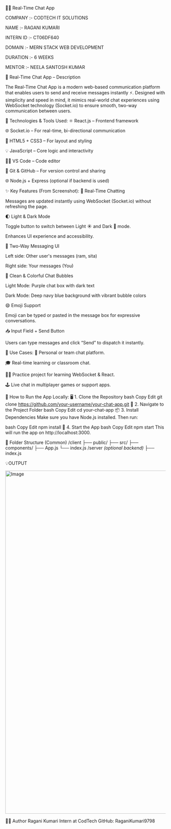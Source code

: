 💬✨ Real-Time Chat App

COMPANY :- CODTECH IT SOLUTIONS

NAME :- RAGANI KUMARI

INTERN ID :- CT06DF640

DOMAIN :- MERN STACK WEB DEVELOPMENT

DURATION :- 6 WEEKS

MENTOR :- NEELA SANTOSH KUMAR

💬 Real-Time Chat App – Description

The Real-Time Chat App is a modern web-based communication platform that enables users to send and receive messages instantly ⚡. Designed with simplicity and speed in mind, it mimics real-world chat experiences using WebSocket technology (Socket.io) to ensure smooth, two-way communication between users.

🔧 Technologies & Tools Used:
⚛️ React.js – Frontend framework

🌐 Socket.io – For real-time, bi-directional communication

🎨 HTML5 + CSS3 – For layout and styling

💡 JavaScript – Core logic and interactivity

🧑‍💻 VS Code – Code editor

🐙 Git & GitHub – For version control and sharing

🌐 Node.js + Express (optional if backend is used)

✨ Key Features (From Screenshot):
🔁 Real-Time Chatting

Messages are updated instantly using WebSocket (Socket.io) without refreshing the page.

🌓 Light & Dark Mode

Toggle button to switch between Light ☀️ and Dark 🌙 mode.

Enhances UI experience and accessibility.

💬 Two-Way Messaging UI

Left side: Other user's messages (ram, sita)

Right side: Your messages (You)

🎨 Clean & Colorful Chat Bubbles

Light Mode: Purple chat box with dark text

Dark Mode: Deep navy blue background with vibrant bubble colors

😄 Emoji Support

Emoji can be typed or pasted in the message box for expressive conversations.

📥 Input Field + Send Button

Users can type messages and click “Send” to dispatch it instantly.

📌 Use Cases:
💬 Personal or team chat platform.

🎓 Real-time learning or classroom chat.

🧑‍💻 Practice project for learning WebSocket & React.

🕹️ Live chat in multiplayer games or support apps.

🧪 How to Run the App Locally:
🖥️ 1. Clone the Repository
bash
Copy
Edit
git clone https://github.com/your-username/your-chat-app.git
📁 2. Navigate to the Project Folder
bash
Copy
Edit
cd your-chat-app
📦 3. Install Dependencies
Make sure you have Node.js installed. Then run:

bash
Copy
Edit
npm install
🚀 4. Start the App
bash
Copy
Edit
npm start
This will run the app on http://localhost:3000.

📁 Folder Structure (Common)
/client
  ├── public/
  ├── src/
      ├── components/
      ├── App.js
      └── index.js
/server *(optional backend)*
  ├── index.js

💡OUTPUT

<img width="1916" height="1076" alt="Image" src="https://github.com/user-attachments/assets/71e7ff62-4d48-4e65-aed7-58d3d1cd8bfb" />

🙋‍♀️ Author
Ragani Kumari
Intern at CodTech
GitHub: RaganiKumari9798





